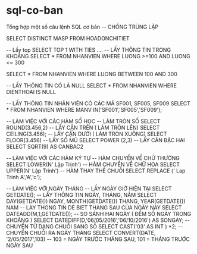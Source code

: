# sql-co-ban
Tổng hợp một số câu lệnh SQL cơ bản
-- CHỐNG TRÙNG LẶP

SELECT DISTINCT MASP FROM HOADONCHITIET

-- Lấy top
SELECT TOP 1 WITH TIES ....
-- LẤY THÔNG TIN TRONG KHOẢNG
SELECT * FROM NHANVIEN WHERE LUONG >=100 AND LUONG <= 300

SELECT * FROM NHANVIEN WHERE LUONG BETWEEN 100 AND 300

-- LẤY THÔNG TIN CÓ LÀ NULL
SELECT * FROM NHANVIEN WHERE DIENTHOAI IS NULL

-- LẤY THÔNG TIN NHÂN VIÊN CÓ CÁC MÃ SF001, SF005, SF009
SELECT * FROM NHANVIEN WHERE MANV IN('SF001','SF005','SF009');

-- LÀM VIỆC VỚI CÁC HÀM SỐ HỌC
-- LÀM TRÒN SỐ
SELECT ROUND(3.456,2)
-- LẤY CẬN TRÊN ( LÀM TRÒN LÊN)
SELECT CEILING(3.456);
-- LẤY CẬN DƯỚI ( LÀM TRÒN XUỐNG)
SELECT FLOOR(3.456)
-- LẤY SỐ MŨ
SELECT POWER (2,3)
-- LẤY CĂN BẬC HAI
SELECT SQRT(9) AS CANBAC2

-- LÀM VIỆC VỚI CÁC HÀM KÝ TỰ
-- HÀM CHUYỂN VỀ CHỮ THƯỜNG
SELECT LOWER(N' Lập Trinh')
-- HÀM CHUYỂN VỀ CHỮ HOA
SELECT UPPER(N' Lập Trinh')
-- HÀM THAY THẾ CHUỖI
SELECT REPLACE (' Lap Trinh A','A','c');

-- LÀM VIỆC VỚI NGÀY THÁNG
-- LẤY NGÀY GIỜ HIỆN TẠI
SELECT GETDATE();
-- LẤY THÔNG TIN NGÀY, THÁNG, NĂM
SELECT DAY(GETDATE()) NGAY, MONTH(GETDATE()) THANG, YEAR(GETDATE()) NAM
-- LAY THONG TIN DE BIET THANG SAU CỦA NGÀY NÀY
SELECT DATEADD(M,1,GETDATE());
-- SO SÁNH HAI NGÀY ( ĐẾM SỐ NGÀY TRONG KHOẢNG )
SELECT DATEDIFF(D,'06/05/2016','06/10/2016') AS SONGAY;
-- CHUYỂN TỪ DẠNG CHUỖI SANG SỐ
SELECT CAST('03' AS INT ) *2;
-- CHUYỂN CHUỖI RA NGÀY THÁNG
SELECT CONVERT(DATE, '2/05/2017',103) -- 103 = NGÀY TRƯỚC THÁNG SAU, 101 = THÁNG TRƯỚC NGÀY SAU
 

